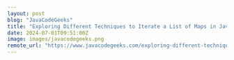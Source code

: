 ```yaml
---
layout: post
blog: "JavaCodeGeeks"
title: "Exploring Different Techniques to Iterate a List of Maps in Java"
date: 2024-07-01T09:51:00Z
image: images/javacodegeeks.png
remote_url: "https://www.javacodegeeks.com/exploring-different-techniques-to-iterate-a-list-of-maps-in-java.html"
---
```

